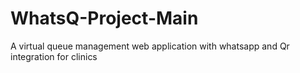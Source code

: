# WhatsQ-Project-Main
A virtual queue management web application with whatsapp and Qr integration for clinics
